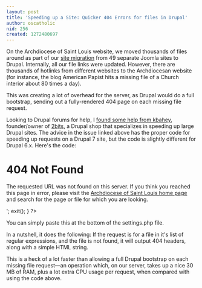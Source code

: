 ```yaml
---
layout: post
title: 'Speeding up a Site: Quicker 404 Errors for files in Drupal'
author: oscatholic
nid: 256
created: 1272480697
---
```

<p>On the Archdiocese of Saint Louis website, we moved thousands of files around as part of our <a href="http://archstl.org/commoffice/page/evolution-archdiocesan-website">site migration</a> from 49 separate Joomla sites to Drupal. Internally, all our file links were updated. However, there are thousands of hotlinks from different websites to the Archdiocesan website (for instance, the blog American Papist hits a missing file of a Church interior about 80 times a day).</p>
<p>This was creating a lot of overhead for the server, as Drupal would do a full bootstrap, sending out a fully-rendered 404 page on each missing file request.</p>
<p>Looking to Drupal forums for help, I <a href="http://drupal.org/node/76824#comment-2834536">found some help from kbahey</a>, founder/owner of <a href="http://2bits.com/">2bits</a>, a Drupal shop that specializes in speeding up large Drupal sites. The advice in the issue linked above has the proper code for speeding up requests on a Drupal 7 site, but the code is slightly different for Drupal 6.x. Here&#39;s the code:</p>
<?php
/**
 * 404 Handling, to conserve server resources upon missing image/text/non-html file.
 */
if (preg_match("/\.(txt|png|gif|jpe?g|shtml?|css|js|ico|swf|flv|cgi|bat|pl|dll|exe|asp)$/", $_SERVER['QUERY_STRING'])) {
 header('HTTP/1.0 404 Not Found');
 print '<html><head><title>404 Not Found</title></head><body><h1>404 Not Found</h1><p>The requested URL was not found on this server. If you think you reached this page in error, please visit the <a href="http://archstl.org/">Archdiocese of Saint Louis home page</a> and search for the page or file for which you are looking.</p></body></html>';
 exit();
}
?><p>You can simply paste this at the bottom of the settings.php file.</p>
<p>In a nutshell, it does the following: If the request is for a file in it&#39;s list of regular expressions, and the file is not found, it will output 404 headers, along with a simple HTML string.</p>
<p>This is a heck of a lot faster than allowing a full Drupal bootstrap on each missing file request&mdash;an operation which, on our server, takes up a nice 30 MB of RAM, plus a lot extra CPU usage per request, when compared with using the code above.</p>
